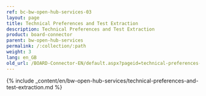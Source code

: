 ```yaml
---
ref: bc-bw-open-hub-services-03
layout: page
title: Technical Preferences and Test Extraction
description: Technical Preferences and Test Extraction
product: board-connector
parent: bw-open-hub-services
permalink: /:collection/:path
weight: 3
lang: en_GB
old_url: /BOARD-Connector-EN/default.aspx?pageid=technical-preferences-and-test-extraction
---
```

{% include _content/en/bw-open-hub-services/technical-preferences-and-test-extraction.md %}

